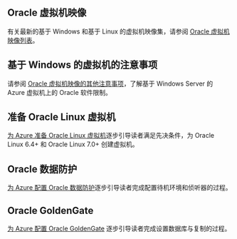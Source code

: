 

## <a name="oracle-virtual-machine-images"></a>Oracle 虚拟机映像
有关最新的基于 Windows 和基于 Linux 的虚拟机映像集，请参阅 [Oracle 虚拟机映像列表](../articles/virtual-machines/linux/classic/oracle-images.md?toc=%2fazure%2fvirtual-machines%2flinux%2fclassic%2ftoc.json)。

## <a name="considerations-for-windows-based-virtual-machines"></a>基于 Windows 的虚拟机的注意事项
请参阅 [Oracle 虚拟机映像的其他注意事项](../articles/virtual-machines/windows/classic/oracle-considerations.md?toc=%2fazure%2fvirtual-machines%2fwindows%2fclassic%2ftoc.json)，了解基于 Windows Server 的 Azure 虚拟机上的 Oracle 软件限制。

## <a name="prepare-an-oracle-linux-virtual-machine"></a>准备 Oracle Linux 虚拟机
[为 Azure 准备 Oracle Linux 虚拟机](../articles/virtual-machines/virtual-machines-linux-oracle-create-upload-vhd.md?toc=%2fazure%2fvirtual-machines%2flinux%2ftoc.json)逐步引导读者满足先决条件，为 Oracle Linux 6.4+ 和 Oracle Linux 7.0+ 创建虚拟机。

## <a name="oracle-data-guard"></a>Oracle 数据防护
[为 Azure 配置 Oracle 数据防护](../articles/virtual-machines/windows/classic/configure-oracle-data-guard.md?toc=%2fazure%2fvirtual-machines%2fwindows%2fclassic%2ftoc.json)逐步引导读者完成配置待机环境和侦听器的过程。

## <a name="oracle-goldengate"></a>Oracle GoldenGate
[为 Azure 配置 Oracle GoldenGate](../articles/virtual-machines/windows/classic/configure-oracle-goldengate.md?toc=%2fazure%2fvirtual-machines%2fwindows%2fclassic%2ftoc.json) 逐步引导读者完成设置数据库与复制的过程。

